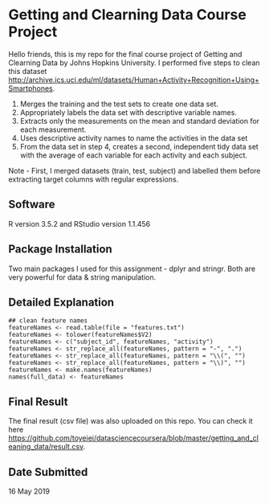 # Getting and Clearning Data Course Project

Hello friends, this is my repo for the final course project of Getting and Clearning Data by Johns Hopkins University. I performed five steps to clean this dataset http://archive.ics.uci.edu/ml/datasets/Human+Activity+Recognition+Using+Smartphones.

1. Merges the training and the test sets to create one data set.
2. Appropriately labels the data set with descriptive variable names.
3. Extracts only the measurements on the mean and standard deviation for each measurement.
4. Uses descriptive activity names to name the activities in the data set
5. From the data set in step 4, creates a second, independent tidy data set with the average of each variable for each activity and each subject.

Note - First, I merged datasets (train, test, subject) and labelled them before extracting target columns with regular expressions.

## Software

R version 3.5.2 and RStudio version 1.1.456

## Package Installation

Two main packages I used for this assignment - dplyr and stringr. Both are very powerful for data & string manipulation.

## Detailed Explanation

```
## clean feature names
featureNames <- read.table(file = "features.txt")
featureNames <- tolower(featureNames$V2)
featureNames <- c("subject_id", featureNames, "activity")
featureNames <- str_replace_all(featureNames, pattern = "-", ".")
featureNames <- str_replace_all(featureNames, pattern = "\\(", "")
featureNames <- str_replace_all(featureNames, pattern = "\\)", "")
featureNames <- make.names(featureNames)
names(full_data) <- featureNames
```

## Final Result

The final result (csv file) was also uploaded on this repo. You can check it here https://github.com/toyeiei/datasciencecoursera/blob/master/getting_and_cleaning_data/result.csv.

## Date Submitted

16 May 2019
